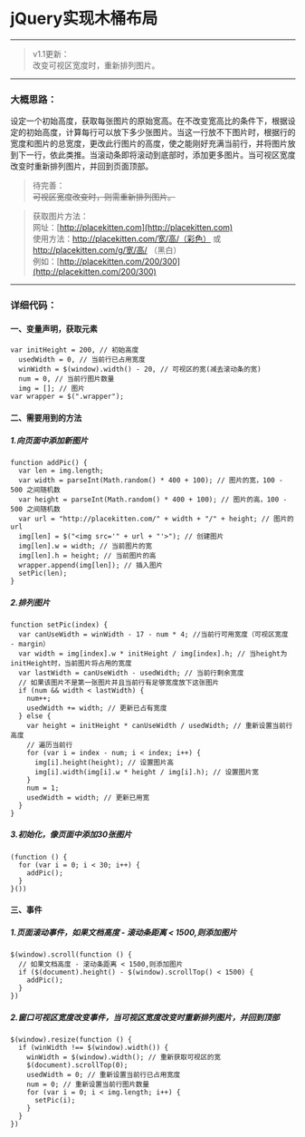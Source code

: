 # jQuery实现木桶布局

---
>v1.1更新：  
改变可视区宽度时，重新排列图片。

---
### 大概思路：  
设定一个初始高度，获取每张图片的原始宽高。在不改变宽高比的条件下，根据设定的初始高度，计算每行可以放下多少张图片。当这一行放不下图片时，根据行的宽度和图片的总宽度，更改此行图片的高度，使之能刚好充满当前行，并将图片放到下一行，依此类推。当滚动条即将滚动到底部时，添加更多图片。当可视区宽度改变时重新排列图片，并回到页面顶部。

>待完善：  
~~可视区宽度改变时，则需重新排列图片。~~

>获取图片方法：  
网址：[http://placekitten.com](http://placekitten.com)  
使用方法：http://placekitten.com/宽/高/（彩色） 或 http://placekitten.com/g/宽/高/ （黑白）  
例如：[http://placekitten.com/200/300](http://placekitten.com/200/300)

---
### 详细代码：
#### 一、变量声明，获取元素
```
var initHeight = 200, // 初始高度
  usedWidth = 0, // 当前行已占用宽度
  winWidth = $(window).width() - 20, // 可视区的宽(减去滚动条的宽)
  num = 0, // 当前行图片数量
  img = []; // 图片
var wrapper = $(".wrapper");
```
#### 二、需要用到的方法
##### 1.向页面中添加新图片
```
function addPic() {
  var len = img.length;
  var width = parseInt(Math.random() * 400 + 100); // 图片的宽，100 - 500 之间随机数
  var height = parseInt(Math.random() * 400 + 100); // 图片的高，100 - 500 之间随机数
  var url = "http://placekitten.com/" + width + "/" + height; // 图片的url
  img[len] = $("<img src='" + url + "'>"); // 创建图片
  img[len].w = width; // 当前图片的宽
  img[len].h = height; // 当前图片的高
  wrapper.append(img[len]); // 插入图片
  setPic(len);
}
```
##### 2.排列图片
```
function setPic(index) {
  var canUseWidth = winWidth - 17 - num * 4; //当前行可用宽度（可视区宽度 - margin）
  var width = img[index].w * initHeight / img[index].h; // 当height为initHeight时，当前图片将占用的宽度
  var lastWidth = canUseWidth - usedWidth; // 当前行剩余宽度
  // 如果该图片不是第一张图片并且当前行有足够宽度放下这张图片
  if (num && width < lastWidth) {
    num++;
    usedWidth += width; // 更新已占有宽度
  } else {
    var height = initHeight * canUseWidth / usedWidth; // 重新设置当前行高度
    // 遍历当前行
    for (var i = index - num; i < index; i++) {
      img[i].height(height); // 设置图片高
      img[i].width(img[i].w * height / img[i].h); // 设置图片宽
    }
    num = 1;
    usedWidth = width; // 更新已用宽
  }
}
```
##### 3.初始化，像页面中添加30张图片
```
(function () {
  for (var i = 0; i < 30; i++) {
    addPic();
  }
}())
```
#### 三、事件
##### 1.页面滚动事件，如果文档高度 - 滚动条距离 < 1500,则添加图片
```
$(window).scroll(function () {
  // 如果文档高度 - 滚动条距离 < 1500,则添加图片
  if ($(document).height() - $(window).scrollTop() < 1500) {
    addPic();
  }
})
```
##### 2.窗口可视区宽度改变事件，当可视区宽度改变时重新排列图片，并回到顶部
```
$(window).resize(function () {
  if (winWidth !== $(window).width()) {
    winWidth = $(window).width(); // 重新获取可视区的宽
    $(document).scrollTop(0);
    usedWidth = 0; // 重新设置当前行已占用宽度
    num = 0; // 重新设置当前行图片数量
    for (var i = 0; i < img.length; i++) {
      setPic(i);
    }
  }
})
```